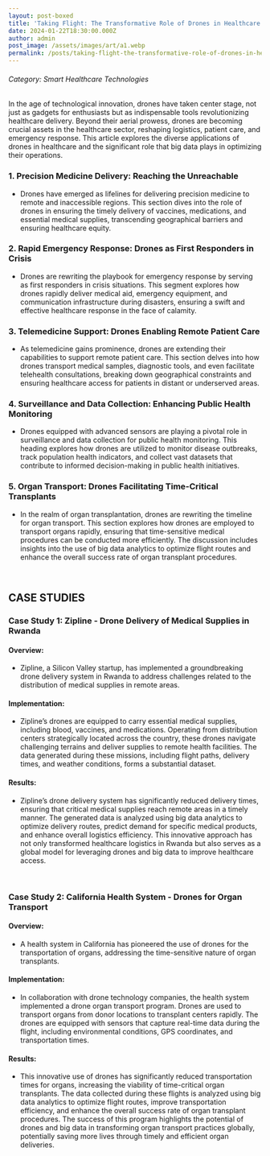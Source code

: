 ```yaml
---
layout: post-boxed
title: 'Taking Flight: The Transformative Role of Drones in Healthcare'
date: 2024-01-22T18:30:00.000Z
author: admin
post_image: /assets/images/art/a1.webp
permalink: /posts/taking-flight-the-transformative-role-of-drones-in-healthcare
---
```


###### Category: Smart Healthcare Technologies

In the age of technological innovation, drones have taken center stage, not just as gadgets for enthusiasts but as indispensable tools revolutionizing healthcare delivery. Beyond their aerial prowess, drones are becoming crucial assets in the healthcare sector, reshaping logistics, patient care, and emergency response. This article explores the diverse applications of drones in healthcare and the significant role that big data plays in optimizing their operations.

### 1. Precision Medicine Delivery: Reaching the Unreachable

* Drones have emerged as lifelines for delivering precision medicine to remote and inaccessible regions. This section dives into the role of drones in ensuring the timely delivery of vaccines, medications, and essential medical supplies, transcending geographical barriers and ensuring healthcare equity.

### 2. Rapid Emergency Response: Drones as First Responders in Crisis

* Drones are rewriting the playbook for emergency response by serving as first responders in crisis situations. This segment explores how drones rapidly deliver medical aid, emergency equipment, and communication infrastructure during disasters, ensuring a swift and effective healthcare response in the face of calamity.

### 3. Telemedicine Support: Drones Enabling Remote Patient Care

* As telemedicine gains prominence, drones are extending their capabilities to support remote patient care. This section delves into how drones transport medical samples, diagnostic tools, and even facilitate telehealth consultations, breaking down geographical constraints and ensuring healthcare access for patients in distant or underserved areas.

### 4. Surveillance and Data Collection: Enhancing Public Health Monitoring

* Drones equipped with advanced sensors are playing a pivotal role in surveillance and data collection for public health monitoring. This heading explores how drones are utilized to monitor disease outbreaks, track population health indicators, and collect vast datasets that contribute to informed decision-making in public health initiatives.

### 5. Organ Transport: Drones Facilitating Time-Critical Transplants

* In the realm of organ transplantation, drones are rewriting the timeline for organ transport. This section explores how drones are employed to transport organs rapidly, ensuring that time-sensitive medical procedures can be conducted more efficiently. The discussion includes insights into the use of big data analytics to optimize flight routes and enhance the overall success rate of organ transplant procedures.

<br>

## CASE STUDIES

### Case Study 1: Zipline - Drone Delivery of Medical Supplies in Rwanda

#### Overview:

* Zipline, a Silicon Valley startup, has implemented a groundbreaking drone delivery system in Rwanda to address challenges related to the distribution of medical supplies in remote areas.

#### Implementation:

* Zipline’s drones are equipped to carry essential medical supplies, including blood, vaccines, and medications. Operating from distribution centers strategically located across the country, these drones navigate challenging terrains and deliver supplies to remote health facilities. The data generated during these missions, including flight paths, delivery times, and weather conditions, forms a substantial dataset.

#### Results:

* Zipline’s drone delivery system has significantly reduced delivery times, ensuring that critical medical supplies reach remote areas in a timely manner. The generated data is analyzed using big data analytics to optimize delivery routes, predict demand for specific medical products, and enhance overall logistics efficiency. This innovative approach has not only transformed healthcare logistics in Rwanda but also serves as a global model for leveraging drones and big data to improve healthcare access.

<br>

### Case Study 2: California Health System - Drones for Organ Transport

#### Overview:

* A health system in California has pioneered the use of drones for the transportation of organs, addressing the time-sensitive nature of organ transplants.

#### Implementation:

* In collaboration with drone technology companies, the health system implemented a drone organ transport program. Drones are used to transport organs from donor locations to transplant centers rapidly. The drones are equipped with sensors that capture real-time data during the flight, including environmental conditions, GPS coordinates, and transportation times.

#### Results:

* This innovative use of drones has significantly reduced transportation times for organs, increasing the viability of time-critical organ transplants. The data collected during these flights is analyzed using big data analytics to optimize flight routes, improve transportation efficiency, and enhance the overall success rate of organ transplant procedures. The success of this program highlights the potential of drones and big data in transforming organ transport practices globally, potentially saving more lives through timely and efficient organ deliveries.
